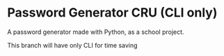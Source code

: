# Password Generator CRU (CLI only)
A password generator made with Python, as a school project.

This branch will have only CLI for time saving
